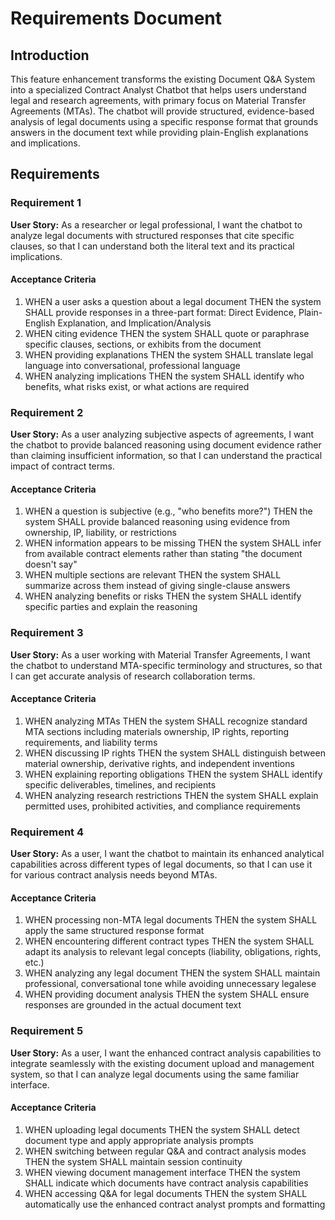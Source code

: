# Requirements Document

## Introduction

This feature enhancement transforms the existing Document Q&A System into a specialized Contract Analyst Chatbot that helps users understand legal and research agreements, with primary focus on Material Transfer Agreements (MTAs). The chatbot will provide structured, evidence-based analysis of legal documents using a specific response format that grounds answers in the document text while providing plain-English explanations and implications.

## Requirements

### Requirement 1

**User Story:** As a researcher or legal professional, I want the chatbot to analyze legal documents with structured responses that cite specific clauses, so that I can understand both the literal text and its practical implications.

#### Acceptance Criteria

1. WHEN a user asks a question about a legal document THEN the system SHALL provide responses in a three-part format: Direct Evidence, Plain-English Explanation, and Implication/Analysis
2. WHEN citing evidence THEN the system SHALL quote or paraphrase specific clauses, sections, or exhibits from the document
3. WHEN providing explanations THEN the system SHALL translate legal language into conversational, professional language
4. WHEN analyzing implications THEN the system SHALL identify who benefits, what risks exist, or what actions are required

### Requirement 2

**User Story:** As a user analyzing subjective aspects of agreements, I want the chatbot to provide balanced reasoning using document evidence rather than claiming insufficient information, so that I can understand the practical impact of contract terms.

#### Acceptance Criteria

1. WHEN a question is subjective (e.g., "who benefits more?") THEN the system SHALL provide balanced reasoning using evidence from ownership, IP, liability, or restrictions
2. WHEN information appears to be missing THEN the system SHALL infer from available contract elements rather than stating "the document doesn't say"
3. WHEN multiple sections are relevant THEN the system SHALL summarize across them instead of giving single-clause answers
4. WHEN analyzing benefits or risks THEN the system SHALL identify specific parties and explain the reasoning

### Requirement 3

**User Story:** As a user working with Material Transfer Agreements, I want the chatbot to understand MTA-specific terminology and structures, so that I can get accurate analysis of research collaboration terms.

#### Acceptance Criteria

1. WHEN analyzing MTAs THEN the system SHALL recognize standard MTA sections including materials ownership, IP rights, reporting requirements, and liability terms
2. WHEN discussing IP rights THEN the system SHALL distinguish between material ownership, derivative rights, and independent inventions
3. WHEN explaining reporting obligations THEN the system SHALL identify specific deliverables, timelines, and recipients
4. WHEN analyzing research restrictions THEN the system SHALL explain permitted uses, prohibited activities, and compliance requirements

### Requirement 4

**User Story:** As a user, I want the chatbot to maintain its enhanced analytical capabilities across different types of legal documents, so that I can use it for various contract analysis needs beyond MTAs.

#### Acceptance Criteria

1. WHEN processing non-MTA legal documents THEN the system SHALL apply the same structured response format
2. WHEN encountering different contract types THEN the system SHALL adapt its analysis to relevant legal concepts (liability, obligations, rights, etc.)
3. WHEN analyzing any legal document THEN the system SHALL maintain professional, conversational tone while avoiding unnecessary legalese
4. WHEN providing document analysis THEN the system SHALL ensure responses are grounded in the actual document text

### Requirement 5

**User Story:** As a user, I want the enhanced contract analysis capabilities to integrate seamlessly with the existing document upload and management system, so that I can analyze legal documents using the same familiar interface.

#### Acceptance Criteria

1. WHEN uploading legal documents THEN the system SHALL detect document type and apply appropriate analysis prompts
2. WHEN switching between regular Q&A and contract analysis modes THEN the system SHALL maintain session continuity
3. WHEN viewing document management interface THEN the system SHALL indicate which documents have contract analysis capabilities
4. WHEN accessing Q&A for legal documents THEN the system SHALL automatically use the enhanced contract analyst prompts and formatting